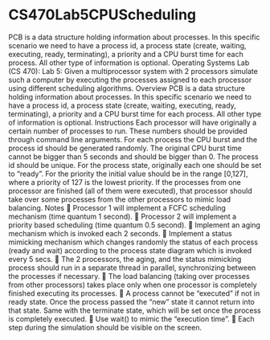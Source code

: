 # CS470Lab5CPUScheduling
PCB is a data structure holding information about processes. In this specific scenario we need to have a process id, a process state (create, waiting, executing, ready, terminating), a priority and a CPU burst time for each process. All other type of information is optional.
Operating Systems Lab (CS 470):
Lab 5: Given a multiprocessor system with 2 processors simulate such a computer by executing the processes assigned to each processor using different scheduling algorithms.
Overview
PCB is a data structure holding information about processes. In this specific scenario we need to have a process id, a process state (create, waiting, executing, ready, terminating), a priority and a CPU burst time for each process. All other type of information is optional.
Instructions
Each processor will have originally a certain number of processes to run. These numbers should be provided through command line arguments. For each process the CPU burst and the process id should be generated randomly. The original CPU burst time cannot be bigger than 5 seconds and should be bigger than 0. The process id should be unique. For the process state, originally each one should be set to “ready”. For the priority the initial value should be in the range [0,127], where a priority of 127 is the lowest priority. If the processes from one processor are finished (all of them were executed), that processor should take over some processes from the other processors to mimic load balancing.
Notes
 Processor 1 will implement a FCFC scheduling mechanism (time quantum 1 second).
 Processor 2 will implement a priority based scheduling (time quantum 0.5 second).
 Implement an aging mechanism which is invoked each 2 seconds.
 Implement a status mimicking mechanism which changes randomly the status of each process (ready and wait) according to the process state diagram which is invoked every 5 secs.
 The 2 processors, the aging, and the status mimicking process should run in a separate thread in parallel, synchronizing between the processes if necessary.
 The load balancing (taking over processes from other processors) takes place only when one processor is completely finished executing its processes.
 A process cannot be “executed” if not in ready state. Once the process passed the “new” state it cannot return into that state. Same with the terminate state, which will be set once the process is completely executed.
 Use wait() to mimic the “execution time”.
 Each step during the simulation should be visible on the screen.
